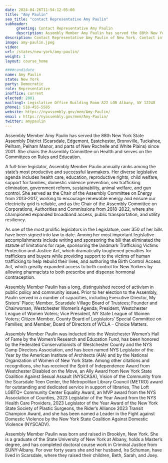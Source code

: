 ```yaml
---
date: 2024-04-26T11:54:12-05:00
title: "Amy Paulin"
seo_title: "contact Representative Amy Paulin"
subheader:
     greeting: Contact Representative Amy Paulin
     description: Assembly Member Amy Paulin has served the 88th New York State Assembly District (Scarsdale, Edgemont, Eastchester, Bronxville, Tuckahoe, Pelham, Pelham Manor, and parts of New Rochelle and White Plains) since 2001. She chairs the Assembly Committee on Health and serves on the Committees on Rules and Education.
description: Contact Representative Amy Paulin of New York. Contact information for Amy Paulin includes email address, phone number, and mailing address.
image: amy-paulin.jpeg
video:
url: /states/new-york/amy-paulin/
weight: 1
layout: course_home

####candidate
name: Amy Paulin
state: New York
party: Democratic
role: Representative
inoffice: current
elected: 2001
mailing1: Legislative Office Building Room 822 LOB Albany, NY 12248
phone1: 518-455-5585
website: https://nyassembly.gov/mem/Amy-Paulin/
email : https://nyassembly.gov/mem/Amy-Paulin/
twitter: amypaulin
---
```


Assembly Member Amy Paulin has served the 88th New York State Assembly District (Scarsdale, Edgemont, Eastchester, Bronxville, Tuckahoe, Pelham, Pelham Manor, and parts of New Rochelle and White Plains) since 2001. She chairs the Assembly Committee on Health and serves on the Committees on Rules and Education.

A full-time legislator, Assembly Member Paulin annually ranks among the state’s most productive and successful lawmakers. Her diverse legislative agenda includes health care, education, reproductive rights, child welfare, support for families, domestic violence prevention, sex trafficking elimination, government reform, sustainability, animal welfare, and gun control. She served as the Chair of the Assembly Committee on Energy from 2013-2017, working to encourage renewable energy and ensure our electricity grid is reliable, and as the Chair of the Assembly Committee on Corporations, Authorities and Commissions from 2018-2022, where she championed expanded broadband access, public transportation, and utility resiliency.

As one of the most prolific legislators in the Legislature, over 350 of her bills have been signed into law to date. Among her most important legislative accomplishments include writing and sponsoring the bill that eliminated the statute of limitations for rape, sponsoring the landmark Trafficking Victims Protection and Justice Act, which dramatically toughened penalties for traffickers and buyers while providing support to the victims of human trafficking to help rebuild their lives, and authoring the Birth Control Access Act, which greatly expanded access to birth control for New Yorkers by allowing pharmacists to both prescribe and dispense hormonal contraception.

Assembly Member Paulin has a long, distinguished record of activism in public policy and community issues. Prior to her election to the Assembly, Paulin served in a number of capacities, including Executive Director, My Sisters’ Place; Member, Scarsdale Village Board of Trustees; Founder and Chairwoman, Westchester Women’s Agenda; President, Westchester League of Women Voters; Vice President, NY State League of Women Voters; Citizen Member, County Board of Legislators’ Special Committee on Families; and Member, Board of Directors of WCLA – Choice Matters.

Assembly Member Paulin was inducted into the Westchester Women’s Hall of Fame by the Women’s Research and Education Fund, has been honored by the Federated Conservationists of Westchester County and the NYS Camp Directors Association, and has been named NYS Legislator of the Year by the American Institute of Architects (AIA) and by the National Organization of Women of New York State. Among other citations and recognitions, she has received the Spirit of Independence Award from Westchester Disabled on the Move, an Ally Award from New York State Coalition Against Sexual Assault (NYSCASA), Vision of the Community from the Scarsdale Teen Center, the Metropolitan Library Council (METRO) award for outstanding and dedicated service in support of libraries, The Loft LGBTQ+ Community Center Equality Award, an MVP award from the NYS Association of Counties, 2023 Legislator of the Year Award from the NYS Health Care Providers, 2023 Legislator of the Year Award of the New York State Society of Plastic Surgeons, the Rider’s Alliance 2023 Transit Champion Award, and she has been named a Leader in the Fight against Domestic Violence by the New York State Coalition Against Domestic Violence (NYSCADV).

Assembly Member Paulin was born and raised in Brooklyn, New York. She is a graduate of the State University of New York at Albany, holds a Master’s degree, and has completed doctoral course work in Criminal Justice from SUNY-Albany. For over forty years she and her husband, Ira Schuman, have lived in Scarsdale, where they raised their children, Beth, Sarah, and Joey.

